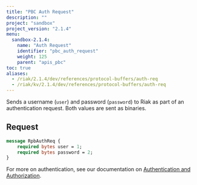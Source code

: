 ```yaml
---
title: "PBC Auth Request"
description: ""
project: "sandbox"
project_version: "2.1.4"
menu:
  sandbox-2.1.4:
    name: "Auth Request"
    identifier: "pbc_auth_request"
    weight: 125
    parent: "apis_pbc"
toc: true
aliases:
  - /riak/2.1.4/dev/references/protocol-buffers/auth-req
  - /riak/kv/2.1.4/dev/references/protocol-buffers/auth-req
---
```


Sends a username (`user`) and password (`password`) to Riak as part of
an authentication request. Both values are sent as binaries.

## Request

```protobuf
message RpbAuthReq {
    required bytes user = 1;
    required bytes password = 2;
}
```

For more on authentication, see our documentation on [Authentication and Authorization](/riak/kv/2.1.4/using/security/basics).

